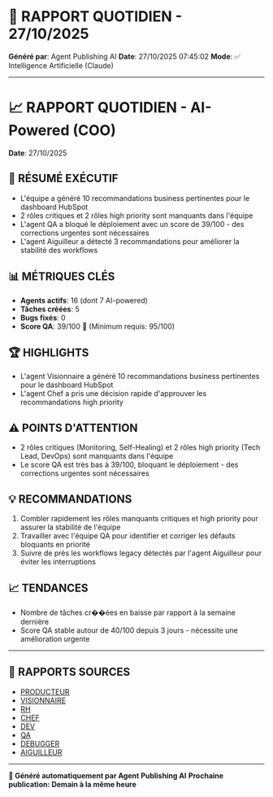 # 📰 RAPPORT QUOTIDIEN - 27/10/2025

**Généré par**: Agent Publishing AI
**Date**: 27/10/2025 07:45:02
**Mode**: ✅ Intelligence Artificielle (Claude)

---

# 📈 RAPPORT QUOTIDIEN - AI-Powered (COO)

**Date**: 27/10/2025 

## 🎯 RÉSUMÉ EXÉCUTIF

- L'équipe a généré 10 recommandations business pertinentes pour le dashboard HubSpot
- 2 rôles critiques et 2 rôles high priority sont manquants dans l'équipe
- L'agent QA a bloqué le déploiement avec un score de 39/100 - des corrections urgentes sont nécessaires
- L'agent Aiguilleur a détecté 3 recommandations pour améliorer la stabilité des workflows

## 📊 MÉTRIQUES CLÉS

- **Agents actifs**: 16 (dont 7 AI-powered)
- **Tâches créées**: 5
- **Bugs fixés**: 0
- **Score QA**: 39/100 🔴 (Minimum requis: 95/100)

## 🏆 HIGHLIGHTS

- L'agent Visionnaire a généré 10 recommandations business pertinentes pour le dashboard HubSpot
- L'agent Chef a pris une décision rapide d'approuver les recommandations high priority

## ⚠️ POINTS D'ATTENTION

- 2 rôles critiques (Monitoring, Self-Healing) et 2 rôles high priority (Tech Lead, DevOps) sont manquants dans l'équipe
- Le score QA est très bas à 39/100, bloquant le déploiement - des corrections urgentes sont nécessaires

## 💡 RECOMMANDATIONS

1. Combler rapidement les rôles manquants critiques et high priority pour assurer la stabilité de l'équipe
2. Travailler avec l'équipe QA pour identifier et corriger les défauts bloquants en priorité
3. Suivre de près les workflows legacy détectés par l'agent Aiguilleur pour éviter les interruptions

## 📈 TENDANCES

- Nombre de tâches cr��ées en baisse par rapport à la semaine dernière
- Score QA stable autour de 40/100 depuis 3 jours - nécessite une amélioration urgente

---

## 📎 RAPPORTS SOURCES

- [PRODUCTEUR](RAPPORT-AGENT-PRODUCTEUR-AI.md)
- [VISIONNAIRE](RAPPORT-AGENT-VISIONNAIRE-AI.md)
- [RH](RAPPORT-AGENT-RH-AI.md)
- [CHEF](RAPPORT-AGENT-CHEF-AI.md)
- [DEV](RAPPORT-AGENT-DEV.md)
- [QA](RAPPORT-AGENT-QA.md)
- [DEBUGGER](RAPPORT-AGENT-DEBUGGER.md)
- [AIGUILLEUR](RAPPORT-AGENT-AIGUILLEUR-AI.md)

---

**🤖 Généré automatiquement par Agent Publishing AI**
**Prochaine publication: Demain à la même heure**
